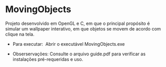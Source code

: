 # MovingObjects
Projeto desenvolvido em OpenGL e C, em que o principal propósito é simular um wallpaper interativo, em que objetos se movem de acordo com clique na tela.

- Para executar:
  Abrir o executável MovingObjects.exe
  
- Obserservações:
  Consulte o arquivo guide.pdf para verificar as instalações pré-requeridas e uso.

